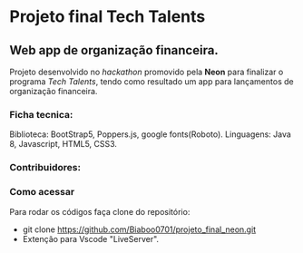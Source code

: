 # Projeto final Tech Talents
## Web app de organização financeira.

Projeto desenvolvido no *hackathon* promovido pela **Neon** para finalizar o programa *Tech Talents*, tendo como resultado um app para lançamentos de organização financeira.

### Ficha tecnica:
Biblioteca: BootStrap5, Poppers.js, google fonts(Roboto).
Linguagens: Java 8, Javascript, HTML5, CSS3.

### Contribuidores:

### Como acessar
Para rodar os códigos faça clone do repositório:
- git clone https://github.com/Biaboo0701/projeto_final_neon.git
- Extenção para Vscode "LiveServer".
